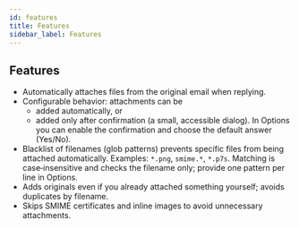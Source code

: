 ```yaml
---
id: features
title: Features
sidebar_label: Features
---
```


## Features

- Automatically attaches files from the original email when replying.
- Configurable behavior: attachments can be
  - added automatically, or
  - added only after confirmation (a small, accessible dialog). In Options you
    can enable the confirmation and choose the default answer (Yes/No).
- Blacklist of filenames (glob patterns) prevents specific files from being
  attached automatically. Examples: `*.png`, `smime.*`, `*.p7s`.
  Matching is case‑insensitive and checks the filename only; provide one pattern
  per line in Options.
- Adds originals even if you already attached something yourself; avoids duplicates by filename.
- Skips SMIME certificates and inline images to avoid unnecessary attachments.
